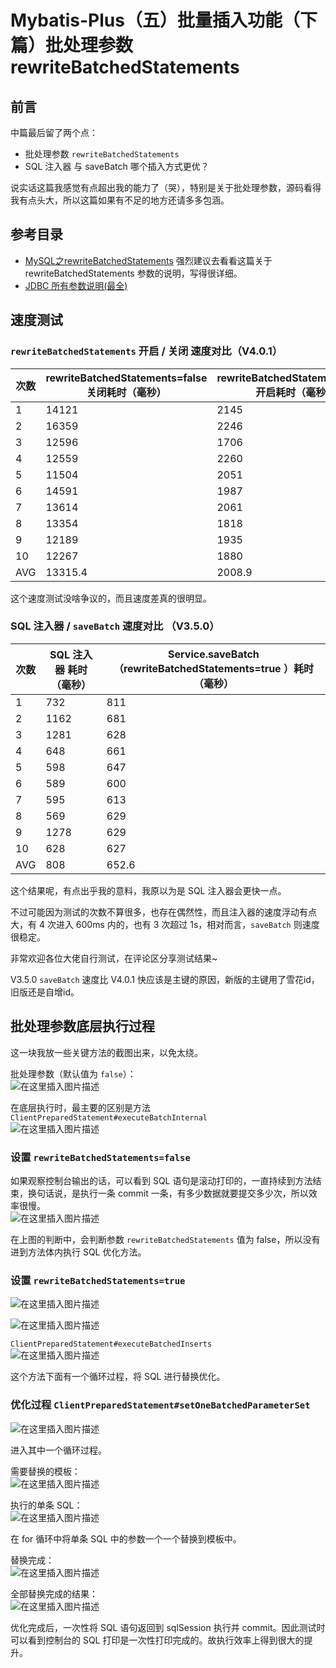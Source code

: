 # Mybatis-Plus（五）批量插入功能（下篇）批处理参数 rewriteBatchedStatements

## 前言
中篇最后留了两个点：
- 批处理参数 `rewriteBatchedStatements`
- SQL 注入器 与 saveBatch 哪个插入方式更优？

说实话这篇我感觉有点超出我的能力了（哭），特别是关于批处理参数，源码看得我有点头大，所以这篇如果有不足的地方还请多多包涵。

## 参考目录
- [MySQL之rewriteBatchedStatements](https://www.jianshu.com/p/04d3d235cb9f)
  强烈建议去看看这篇关于 rewriteBatchedStatements 参数的说明，写得很详细。
- [JDBC 所有参数说明(最全)](https://lionli.blog.csdn.net/article/details/122018562)

## 速度测试
### `rewriteBatchedStatements` 开启 / 关闭 速度对比（V4.0.1）

| 次数 	 | rewriteBatchedStatements=false 关闭耗时（毫秒） | rewriteBatchedStatements=true 开启耗时（毫秒）  |
|------|-----------------------------------------|-----------------------------------------|
| 1    | 	14121	                                 | 2145                                    |
| 2    | 	16359	                                 | 2246                                    |
| 3    | 	12596	                                 | 1706                                    |
| 4    | 	12559	                                 | 2260                                    |
| 5    | 	11504	                                 | 2051                                    |
| 6    | 	14591	                                 | 1987                                    |
| 7    | 	13614	                                 | 2061                                    |
| 8    | 	13354	                                 | 1818                                    |
| 9	   | 12189	                                  | 1935                                    |
| 10   | 	12267	                                 | 1880                                    |
| AVG  | 	13315.4                                | 	2008.9                                 |

这个速度测试没啥争议的，而且速度差真的很明显。

### SQL 注入器 / `saveBatch` 速度对比 （V3.5.0）

| 次数   | 	SQL 注入器 耗时（毫秒）  | 	Service.saveBatch （rewriteBatchedStatements=true ）耗时（毫秒）   |
|------|------------------|-------------------------------------------------------------|
| 1	   | 732              | 	811                                                        |
| 2	   | 1162             | 	681                                                        |
| 3    | 	1281            | 	628                                                        |
| 4	   | 648              | 	661                                                        |
| 5    | 	598             | 	647                                                        |
| 6	   | 589              | 	600                                                        |
| 7    | 	595             | 	613                                                        |
| 8    | 	569             | 	629                                                        |
| 9    | 	1278	           | 629                                                         |
| 10   | 	628             | 	627                                                        |
| AVG	 | 808	             | 652.6                                                       |

这个结果呢，有点出乎我的意料，我原以为是 SQL 注入器会更快一点。

不过可能因为测试的次数不算很多，也存在偶然性，而且注入器的速度浮动有点大，有 4 次进入 600ms 内的，也有 3 次超过 1s，相对而言，`saveBatch` 则速度很稳定。

非常欢迎各位大佬自行测试，在评论区分享测试结果~

V3.5.0 `saveBatch` 速度比 V4.0.1 快应该是主键的原因，新版的主键用了雪花id，旧版还是自增id。

## 批处理参数底层执行过程
这一块我放一些关键方法的截图出来，以免太绕。

批处理参数（默认值为 `false`）：<br>
![在这里插入图片描述](img05/f55c5d58b7ce47c1bd26c16352e18b8a.png)

在底层执行时，最主要的区别是方法 `ClientPreparedStatement#executeBatchInternal`<br>
![在这里插入图片描述](img05/77453d50b7b4437080a1d4f189cf9265.png)

### 设置 `rewriteBatchedStatements=false`

如果观察控制台输出的话，可以看到 SQL 语句是滚动打印的，一直持续到方法结束，换句话说，是执行一条 commit 一条，有多少数据就要提交多少次，所以效率很慢。<br>
![在这里插入图片描述](img05/515a0935e711434c819ac6d2aec49f77.png)

在上图的判断中，会判断参数 `rewriteBatchedStatements` 值为 false，所以没有进到方法体内执行 SQL 优化方法。

### 设置 `rewriteBatchedStatements=true`
![在这里插入图片描述](img05/58c358f1189b489a9a8235b8346d1626.png)

![在这里插入图片描述](img05/5a11c19fc61f49efadcc1f4c86de0ad7.png)

`ClientPreparedStatement#executeBatchedInserts`<br>
![在这里插入图片描述](img05/f2a07910e8ab46438b00a754b76230ff.png)

这个方法下面有一个循环过程，将 SQL 进行替换优化。<br>
### 优化过程 `ClientPreparedStatement#setOneBatchedParameterSet`
![在这里插入图片描述](img05/3f438072c1814292ad19c00024a46d1f.png)

进入其中一个循环过程。

需要替换的模板：<br>
![在这里插入图片描述](img05/59f23f973f304092bc2ccdfd0a31be50.png)

执行的单条 SQL：<br>
![在这里插入图片描述](img05/9e97ba80337b4c27a461c092997d7e02.png)

在 for 循环中将单条 SQL 中的参数一个一个替换到模板中。<br>

替换完成：<br>
![在这里插入图片描述](img05/6e894796add34d2cbd895ee821f8a09a.png)

全部替换完成的结果：<br>
![在这里插入图片描述](img05/1684fe06f3ba41aa8bf6a53c1faa77d1.png)

优化完成后，一次性将 SQL 语句返回到 sqlSession 执行并 commit。因此测试时可以看到控制台的 SQL 打印是一次性打印完成的。故执行效率上得到很大的提升。